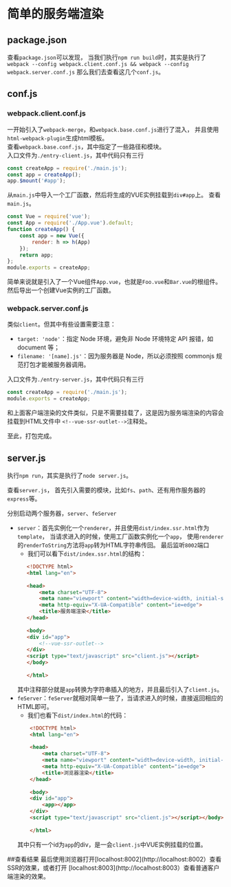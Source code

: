 # 简单的服务端渲染

## package.json

查看`package.json`可以发现，
当我们执行`npm run build`时，其实是执行了
`webpack --config webpack.client.conf.js && webpack --config webpack.server.conf.js`
那么我们去查看这几个`conf.js`。

## conf.js

### webpack.client.conf.js

一开始引入了`webpack-merge`，和`webpack.base.conf.js`进行了混入，
并且使用`html-webpack-plugin`生成html模板。  
查看`webpack.base.conf.js`，其中指定了一些路径和模块。  
入口文件为`./entry-client.js`，其中代码只有三行
```javascript
const createApp = require('./main.js');
const app = createApp();
app.$mount('#app');
```
从`main.js`中导入一个工厂函数，然后将生成的VUE实例挂载到`div#app`上。
查看`main.js`。
```javascript
const Vue = require('vue');
const App = require('./App.vue').default;
function createApp() {
    const app = new Vue({
        render: h => h(App)
    });
    return app;
};
module.exports = createApp;
```
简单来说就是引入了一个Vue组件`App.vue`，也就是`Foo.vue`和`Bar.vue`的根组件。
然后导出一个创建Vue实例的工厂函数。
### webpack.server.conf.js

类似`client`。但其中有些设置需要注意：
 - `target: 'node'`：指定 Node 环境，避免非 Node 环境特定 API 报错，如 document 等；
 - `filename: '[name].js'`：因为服务器是 Node，所以必须按照 commonjs 规范打包才能被服务器调用。

入口文件为`./entry-server.js`，其中代码只有三行
```javascript
const createApp = require('./main.js');
module.exports = createApp;
```
和上面客户端渲染的文件类似，只是不需要挂载了，这是因为服务端渲染的内容会挂载到HTML文件中
`<!--vue-ssr-outlet-->`注释处。

至此，打包完成。


## server.js

执行`npm run`，其实是执行了`node server.js`。

查看`server.js`，
首先引入需要的模块，比如`fs`、`path`、还有用作服务器的`express`等。

分别启动两个服务器，`server`、`feServer`
 - `server`：首先实例化一个`renderer`，并且使用`dist/index.ssr.html`作为`template`，
 当请求进入的时候，使用工厂函数实例化一个`app`，
 使用`renderer`的`renderToString`方法将`app`转为HTML字符串传回。
 最后监听`8002`端口  
    - 我们可以看下`dist/index.ssr.html`的结构：
    ````html
       <!DOCTYPE html>
       <html lang="en">
       
       <head>
           <meta charset="UTF-8">
           <meta name="viewport" content="width=device-width, initial-scale=1.0">
           <meta http-equiv="X-UA-Compatible" content="ie=edge">
           <title>服务端渲染</title>
       </head>
       
       <body>
       <div id="app">
           <!--vue-ssr-outlet-->
       </div>
       <script type="text/javascript" src="client.js"></script>
       </body>
       
       </html>
    ````
    其中注释部分就是`app`转换为字符串插入的地方，并且最后引入了`client.js`。
  - `feServer`：`feServer`就相对简单一些了，当请求进入的时候，直接返回相应的HTML即可。
    - 我们也看下`dist/index.html`的代码：
    ````html
        <!DOCTYPE html>
        <html lang="en">
        
        <head>
            <meta charset="UTF-8">
            <meta name="viewport" content="width=device-width, initial-scale=1.0">
            <meta http-equiv="X-UA-Compatible" content="ie=edge">
            <title>浏览器渲染</title>
        </head>
        
        <body>
        <div id="app">
            <app></app>
        </div>
        <script type="text/javascript" src="client.js"></script></body>
        
        </html>
    ````
    其中只有一个id为`app`的div，是一会`client.js`中VUE实例挂载的位置。

 ##查看结果
最后使用浏览器打开[localhost:8002](http://localhost:8002）查看SSR的效果，或者打开
[localhost:8003](http://localhost:8003）查看普通客户端渲染的效果。

